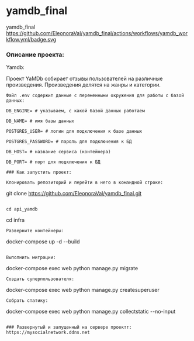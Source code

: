 # yamdb_final
yamdb_final
https://github.com/EleonoraVal/yamdb_final/actions/workflows/yamdb_workflow.yml/badge.svg

### Описание проекта:

Yamdb:

Проект YaMDb собирает отзывы пользователей на различные произведения. Произведения делятся на жанры и категории.
```
Файл .env содержит данные с переменными окружения для работы с базой данных:

DB_ENGINE= # указываем, с какой базой данных работаем

DB_NAME= # имя базы данных

POSTGRES_USER= # логин для подключения к базе данных

POSTGRES_PASSWORD= # пароль для подключения к БД 

DB_HOST= # название сервиса (контейнера)

DB_PORT= # порт для подключения к БД

### Как запустить проект:

Клонировать репозиторий и перейти в него в командной строке:

```
git clone https://github.com/EleonoraVal/yamdb_final.git
```

cd api_yamdb
```

cd infra
```
Разверните контейнеры:
```

docker-compose up -d --build

```

Выполнить миграции:

```
docker-compose exec web python manage.py migrate
```
Создать суперпользователя:
```
docker-compose exec web python manage.py createsuperuser
```
Собрать статику:
```
docker-compose exec web python manage.py collectstatic --no-input
```

### Развернутый и запущенный на сервере проектт:
https://mysocialnetwork.ddns.net
